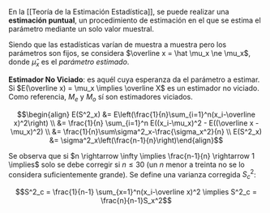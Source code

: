 En la [[Teoría de la Estimación Estadística]], se puede realizar una **estimación puntual**, un procedimiento de estimación en el que se estima el parámetro mediante un solo valor muestral.

Siendo que las estadísticas varían de muestra a muestra pero los parámetros son fijos, se considera $\overline x = \hat \mu_x \ne \mu_x$, donde $\hat \mu_x$ es el *parámetro estimado*.

**Estimador No Viciado**: es aquél cuya esperanza da el parámetro a estimar. Si $E(\overline x) = \mu_x \implies \overline X$ es un estimador no viciado. Como referencia, $M_e$ y $M_o$ sí son estimadores viciados.

$$\begin{align}
E(S^2_x) &= E\left(\frac{1}{n}\sum_{i=1}^n(x_i-\overline x)^2\right) \\
&= \frac{1}{n} \sum_{i=1}^n E((x_i-\mu_x)^2 - E((\overline x - \mu_x)^2) \\
&= \frac{1}{n}\sum\sigma^2_x-\frac{\sigma_x^2}{n} \\
E(S^2_x) &= \sigma^2_x\left(\frac{n-1}{n}\right)\end{align}$$

Se observa que si $n \rightarrow \infty \implies \frac{n-1}{n} \rightarrow 1 \implies$ solo se debe corregir si $n \le 30$ (un $n$ menor a treinta no se lo considera suficientemente grande). Se define una varianza corregida $S_c^2$:

$$S^2_c = \frac{1}{n-1} \sum_{x=1}^n(x_i-\overline x)^2 \implies S^2_c = \frac{n}{n-1}S_x^2$$

